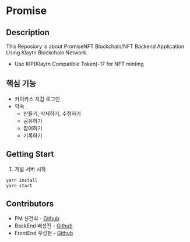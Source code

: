 # Promise


## Description

This Reposiory is about PromiseNFT Blockchain/NFT Backend Application Using Klaytn Blockchain Network.  
  - Use KIP(Klaytn Compatible Token)-17 for NFT minting

## 핵심 기능

- 카이카스 지갑 로그인
- 약속
    - 만들기, 삭제하기, 수정하기
    - 공유하기
    - 참여하기
    - 기록하기

## Getting Start

1. 개발 서버 시작

```sh
yarn install
yarn start
```

## Contributors 

  - PM 신건식 - [Github](https://github.com/GeonSik-Shin)
  - BackEnd 배성진 - [Github](https://github.com/SharkBSJ)
  - FrontEnd 우성현 - [Github](https://github.com/yusunghyun)
